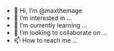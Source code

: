 - 👋 Hi, I’m @maxthemage
- 👀 I’m interested in ...
- 🌱 I’m currently learning ...
- 💞️ I’m looking to collaborate on ...
- 📫 How to reach me ...

<!---
maxthemage/maxthemage is a ✨ special ✨ repository because its `README.md` (this file) appears on your GitHub profile.
You can click the Preview link to take a look at your changes.
--->
